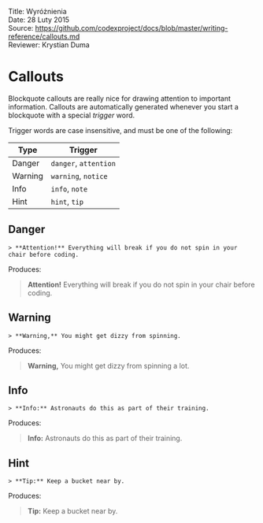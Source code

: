 Title: 		Wyróżnienia  
Date: 		28 Luty 2015  
Source:     https://github.com/codexproject/docs/blob/master/writing-reference/callouts.md  
Reviewer:	Krystian Duma  

# Callouts
Blockquote callouts are really nice for drawing attention to important information. Callouts are automatically generated whenever you start a blockquote with a special *trigger* word.

Trigger words are case insensitive, and must be one of the following:

| Type | Trigger |
| -----|-------- |
| Danger  | `danger`, `attention` |
| Warning | `warning`, `notice` |
| Info    | `info`, `note` |
| Hint    | `hint`, `tip` |

## Danger

```
> **Attention!** Everything will break if you do not spin in your chair before coding.
```

Produces:

> **Attention!** Everything will break if you do not spin in your chair before coding.

## Warning

```
> **Warning,** You might get dizzy from spinning.
```

Produces:

> **Warning,** You might get dizzy from spinning a lot.

## Info

```
> **Info:** Astronauts do this as part of their training.
```

Produces:

> **Info:** Astronauts do this as part of their training.

## Hint

```
> **Tip:** Keep a bucket near by.
```

Produces:

> **Tip:** Keep a bucket near by.